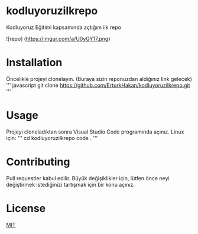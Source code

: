 # kodluyoruzilkrepo
Kodluyoruz Eğitimi kapsamında açtığım ilk repo

![repo] (https://imgur.com/a/U0yGY17.png)

# Installation
Öncelikle projeyi clonelayın. (Buraya sizin reponuzdan aldığınız link gelecek)
''' javascript
git clone https://github.com/ErturkHakan/kodluyoruzilkrepo.git '''
# Usage
Projeyi cloneladıktan sonra Visual Studio Code programında açınız.
Linux için:
''' cd kodluyoruzilkrepo
code . '''
# Contributing
Pull requestler kabul edilir. Büyük değişiklikler için, lütfen önce neyi değiştirmek istediğinizi tartışmak için bir konu açınız.
# License
[MIT](https://choosealicense.com/licenses/mit/)